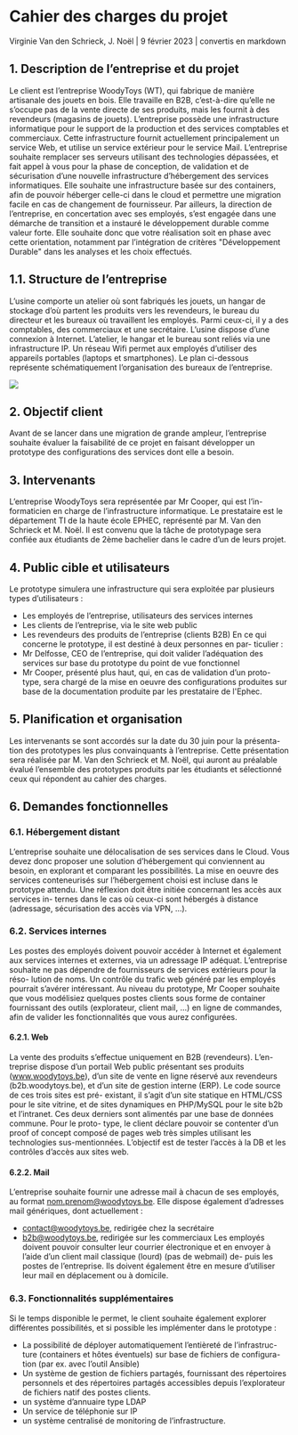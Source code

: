 # Cahier des charges du projet
Virginie Van den Schrieck, J. Noël | 9 février 2023 | convertis en markdown
## 1. Description de l’entreprise et du projet
Le client est l’entreprise WoodyToys (WT), qui fabrique de manière artisanale des jouets en bois. Elle travaille en B2B, c’est-à-dire qu’elle ne s’occupe pas de la vente directe de ses produits, mais les fournit à des revendeurs (magasins de jouets). L’entreprise possède une infrastructure informatique pour le support de la production et des services comptables et commerciaux. Cette infrastructure fournit actuellement principalement un service Web, et utilise un service extérieur pour le service Mail. L’entreprise souhaite remplacer ses serveurs utilisant des technologies dépassées, et fait appel à vous pour la phase de conception, de validation et de sécurisation d’une nouvelle infrastructure d’hébergement des services informatiques. Elle souhaite une infrastructure basée sur des containers, afin de pouvoir héberger celle-ci dans le cloud et permettre une migration facile en cas de changement de fournisseur. Par ailleurs, la direction de l’entreprise, en concertation avec ses employés, s’est engagée dans une démarche de transition et a instauré le développement durable comme valeur forte. Elle souhaite donc que votre réalisation soit en phase avec cette orientation, notamment par l’intégration de critères "Développement Durable" dans les analyses et les choix effectués.

## 1.1. Structure de l’entreprise
L’usine comporte un atelier où sont fabriqués les jouets, un hangar de stockage d’où partent les produits vers les revendeurs, le bureau du directeur et les bureaux où travaillent les employés. Parmi ceux-ci, il y a des comptables, des commerciaux et une secrétaire. L’usine dispose d’une connexion à Internet. L’atelier, le hangar et le bureau sont reliés via une infrastructure IP. Un réseau Wifi permet aux employés d’utiliser des appareils portables (laptops et smartphones). Le plan ci-dessous représente schématiquement l’organisation des bureaux de l’entreprise.

![](https://cdn.discordapp.com/attachments/1081507557023170620/1081507641953624125/image.png)

## 2. Objectif client
Avant de se lancer dans une migration de grande ampleur, l’entreprise
souhaite évaluer la faisabilité de ce projet en faisant développer un prototype
des configurations des services dont elle a besoin.

## 3. Intervenants
L’entreprise WoodyToys sera représentée par Mr Cooper, qui est l’in-
formaticien en charge de l’infrastructure informatique. Le prestataire est
le département TI de la haute école EPHEC, représenté par M. Van den
Schrieck et M. Noël. Il est convenu que la tâche de prototypage sera confiée
aux étudiants de 2ème bachelier dans le cadre d’un de leurs projet.

## 4. Public cible et utilisateurs
Le prototype simulera une infrastructure qui sera exploitée par plusieurs
types d’utilisateurs :
- Les employés de l’entreprise, utilisateurs des services internes
- Les clients de l’entreprise, via le site web public
- Les revendeurs des produits de l’entreprise (clients B2B)
En ce qui concerne le prototype, il est destiné à deux personnes en par-
ticulier :
- Mr Delfosse, CEO de l’entreprise, qui doit valider l’adéquation des
services sur base du prototype du point de vue fonctionnel
- Mr Cooper, présenté plus haut, qui, en cas de validation d’un proto-
type, sera chargé de la mise en oeuvre des configurations produites
sur base de la documentation produite par les prestataire de l'Ephec.

## 5. Planification et organisation
Les intervenants se sont accordés sur la date du 30 juin pour la présenta-
tion des prototypes les plus convainquants à l’entreprise. Cette présentation
sera réalisée par M. Van den Schrieck et M. Noël, qui auront au préalable
évalué l’ensemble des prototypes produits par les étudiants et sélectionné
ceux qui répondent au cahier des charges.

## 6. Demandes fonctionnelles
### 6.1. Hébergement distant
L’entreprise souhaite une délocalisation de ses services dans le Cloud.
Vous devez donc proposer une solution d’hébergement qui conviennent au
besoin, en explorant et comparant les possibilités. La mise en oeuvre des
services conteneurisés sur l’hébergement choisi est incluse dans le prototype
attendu. Une réflexion doit être initiée concernant les accès aux services in-
ternes dans le cas où ceux-ci sont hébergés à distance (adressage, sécurisation
des accès via VPN, ...).
### 6.2. Services internes
Les postes des employés doivent pouvoir accéder à Internet et également
aux services internes et externes, via un adressage IP adéquat. L’entreprise
souhaite ne pas dépendre de fournisseurs de services extérieurs pour la réso-
lution de noms. Un contrôle du trafic web généré par les employés pourrait
s’avérer intéressant.
Au niveau du prototype, Mr Cooper souhaite que vous modélisiez quelques
postes clients sous forme de container fournissant des outils (explorateur,
client mail, ...) en ligne de commandes, afin de valider les fonctionnalités que
vous aurez configurées.
#### 6.2.1. Web
La vente des produits s’effectue uniquement en B2B (revendeurs). L’en-
treprise dispose d’un portail Web public présentant ses produits (www.woodytoys.be),
d’un site de vente en ligne réservé aux revendeurs (b2b.woodytoys.be), et
d’un site de gestion interne (ERP). Le code source de ces trois sites est pré-
existant, il s’agit d’un site statique en HTML/CSS pour le site vitrine, et de
sites dynamiques en PHP/MySQL pour le site b2b et l’intranet. Ces deux
derniers sont alimentés par une base de données commune. Pour le proto-
type, le client déclare pouvoir se contenter d’un proof of concept composé de
pages web très simples utilisant les technologies sus-mentionnées. L’objectif
est de tester l’accès à la DB et les contrôles d’accès aux sites web.
#### 6.2.2. Mail
L’entreprise souhaite fournir une adresse mail à chacun de ses employés,
au format nom.prenom@woodytoys.be. Elle dispose également d’adresses
mail génériques, dont actuellement :
- contact@woodytoys.be, redirigée chez la secrétaire
- b2b@woodytoys.be, redirigée sur les commerciaux
Les employés doivent pouvoir consulter leur courrier électronique et en
envoyer à l’aide d’un client mail classique (lourd) (pas de webmail) de-
puis les postes de l’entreprise. Ils doivent également être en mesure d’utiliser
leur mail en déplacement ou à domicile.
### 6.3. Fonctionnalités supplémentaires
Si le temps disponible le permet, le client souhaite également explorer
différentes possibilités, et si possible les implémenter dans le prototype :
- La possibilité de déployer automatiquement l’entièreté de l’infrastruc-
ture (containers et hôtes éventuels) sur base de fichiers de configura-
tion (par ex. avec l’outil Ansible)
- Un système de gestion de fichiers partagés, fournissant des répertoires
personnels et des répertoires partagés accessibles depuis l’explorateur
de fichiers natif des postes clients.
- un système d’annuaire type LDAP
- Un service de téléphonie sur IP
- un système centralisé de monitoring de l’infrastructure.